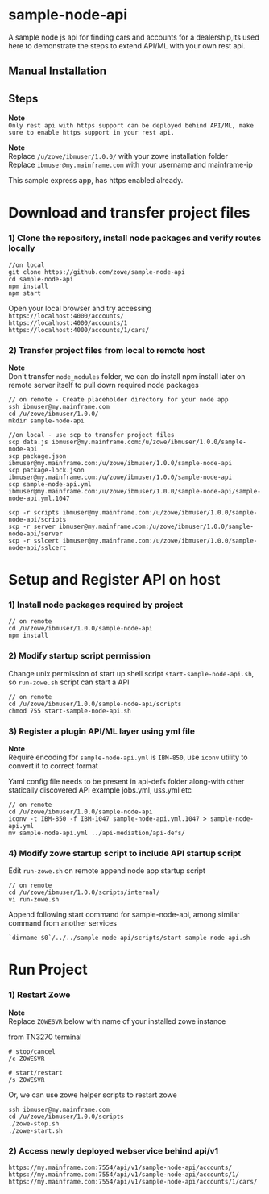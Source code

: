 # sample-node-api  
A sample node js api for finding cars and accounts for a dealership,its used here to demonstrate the steps to extend API/ML with your own rest api.     

## Manual Installation 

## Steps

**Note**  
`Only rest api with https support can be deployed behind API/ML, make sure to enable https support in your rest api.
` 


**Note**  
Replace `/u/zowe/ibmuser/1.0.0/` with your zowe installation folder    
Replace `ibmuser@my.mainframe.com` with your username and mainframe-ip    


This sample express app, has https enabled already.    

# Download and transfer project files

### 1) Clone the repository, install node packages  and verify routes locally

``` 
//on local
git clone https://github.com/zowe/sample-node-api
cd sample-node-api
npm install
npm start
```

Open your local browser and try accessing     
`https://localhost:4000/accounts/`   
`https://localhost:4000/accounts/1`   
`https://localhost:4000/accounts/1/cars/`   


### 2) Transfer project files from local to remote host

**Note**  
Don't transfer `node_modules` folder, we can do install npm install later on remote server itself to pull down required node packages

```
// on remote - Create placeholder directory for your node app
ssh ibmuser@my.mainframe.com
cd /u/zowe/ibmuser/1.0.0/
mkdir sample-node-api

```

```
//on local - use scp to transfer project files
scp data.js ibmuser@my.mainframe.com:/u/zowe/ibmuser/1.0.0/sample-node-api
scp package.json ibmuser@my.mainframe.com:/u/zowe/ibmuser/1.0.0/sample-node-api
scp package-lock.json ibmuser@my.mainframe.com:/u/zowe/ibmuser/1.0.0/sample-node-api
scp sample-node-api.yml ibmuser@my.mainframe.com:/u/zowe/ibmuser/1.0.0/sample-node-api/sample-node-api.yml.1047

scp -r scripts ibmuser@my.mainframe.com:/u/zowe/ibmuser/1.0.0/sample-node-api/scripts
scp -r server ibmuser@my.mainframe.com:/u/zowe/ibmuser/1.0.0/sample-node-api/server
scp -r sslcert ibmuser@my.mainframe.com:/u/zowe/ibmuser/1.0.0/sample-node-api/sslcert
```


# Setup and Register API on host

### 1) Install node packages required by project

```
// on remote
cd /u/zowe/ibmuser/1.0.0/sample-node-api
npm install
```

### 2) Modify startup script permission
Change unix permission of start up shell script `start-sample-node-api.sh`, so `run-zowe.sh` script can start a API 

```
// on remote
cd /u/zowe/ibmuser/1.0.0/sample-node-api/scripts
chmod 755 start-sample-node-api.sh
```

### 3) Register a plugin API/ML layer using yml file

**Note**  
Require encoding for `sample-node-api.yml` is `IBM-850`, use `iconv` utility to convert it to correct format  

Yaml config file needs to be present in api-defs folder along-with other statically discovered API example jobs.yml, uss.yml etc

```
// on remote
cd /u/zowe/ibmuser/1.0.0/sample-node-api
iconv -t IBM-850 -f IBM-1047 sample-node-api.yml.1047 > sample-node-api.yml
mv sample-node-api.yml ../api-mediation/api-defs/
```

### 4) Modify zowe startup script to include API startup script
Edit `run-zowe.sh` on remote append node app startup script

```
// on remote
cd /u/zowe/ibmuser/1.0.0/scripts/internal/
vi run-zowe.sh
```
Append following start command for sample-node-api, among similar command from another services

```
`dirname $0`/../../sample-node-api/scripts/start-sample-node-api.sh
```

# Run Project

### 1) Restart Zowe


**Note**  
Replace `ZOWESVR` below with name of your installed zowe instance

from TN3270 terminal
```
# stop/cancel
/c ZOWESVR

# start/restart
/s ZOWESVR
```

Or, we can use zowe helper scripts to restart zowe
```
ssh ibmuser@my.mainframe.com
cd /u/zowe/ibmuser/1.0.0/scripts
./zowe-stop.sh
./zowe-start.sh
```

### 2) Access newly deployed webservice behind api/v1         
`https://my.mainframe.com:7554/api/v1/sample-node-api/accounts/`           
`https://my.mainframe.com:7554/api/v1/sample-node-api/accounts/1/`           
`https://my.mainframe.com:7554/api/v1/sample-node-api/accounts/1/cars/`           



